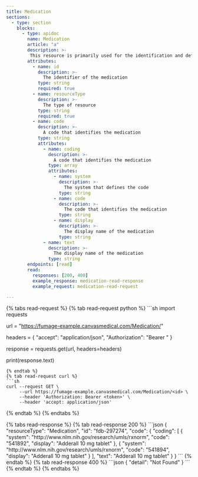```yaml
---
title: Medication
sections:
  - type: section
    blocks:
      - type: apidoc
        name: Medication
        article: "a"
        description: >-
         This resource is primarily used for the identification and definition of a medication for the purposes of prescribing, dispensing, and administering a medication as well as for making statements about medication use.
        attributes:
          - name: id
            description: >-
              The identifier of the medication
            type: string
            required: true
          - name: resourceType
            description: >-
              The type of resource
            type: string
            required: true
          - name: code
            description: >-
              A code that identifies the medication
            type: string
            attributes:
              - name: coding
                description: >-
                  A code that identifies the medication
                type: array
                attributes:
                  - name: system
                    description: >-
                      The system that defines the code
                    type: string
                  - name: code
                    description: >-
                      The code that identifies the medication
                    type: string
                  - name: display
                    description: >-
                      The display name of the medication
                    type: string
              - name: text
                description: >-
                  The display name of the medication
                type: string
        endpoints: [read]
        read:
          responses: [200, 400]
          example_response: medication-read-response
          example_request: medication-read-request

---
```

<div id="medication-read-request">
{% tabs read-request %}
{% tab read-request python %}
```sh
import requests

url = "https://fumage-example.canvasmedical.com/Medication/<id>"

headers = {
    "accept": "application/json",
    "Authorization": "Bearer <token>"
}

response = requests.get(url, headers=headers)

print(response.text)
```
{% endtab %}
{% tab read-request curl %}
```sh
curl --request GET \
     --url https://fumage-example.canvasmedical.com/Medication/<id> \
     --header 'Authorization: Bearer <token>' \
     --header 'accept: application/json'
```
{% endtab %}
{% endtabs %}
</div>

<div id="medication-read-response">
{% tabs read-response %}
{% tab read-response 200 %}
```json
{
    "resourceType": "Medication",
    "id": "fdb-297274",
    "code": {
        "coding": [
            {
                "system": "http://www.nlm.nih.gov/research/umls/rxnorm",
                "code": "541892",
                "display": "Adderall 10 mg tablet"
            },
            {
                "system": "http://www.nlm.nih.gov/research/umls/rxnorm",
                "code": "541894",
                "display": "Adderall 10 mg tablet"
            }
        ],
        "text": "Adderall 10 mg tablet"
    }
}
```
{% endtab %}
{% tab read-response 400 %}
```json
{
    "detail": "Not Found"
}
```
{% endtab %}
{% endtabs %}
</div>


